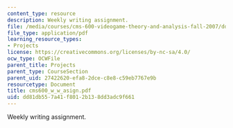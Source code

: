 ```yaml
---
content_type: resource
description: Weekly writing assignment.
file: /media/courses/cms-600-videogame-theory-and-analysis-fall-2007/dd81db557a41f8012b138dd3adc9f661_cms600_w_w_asign.pdf
file_type: application/pdf
learning_resource_types:
- Projects
license: https://creativecommons.org/licenses/by-nc-sa/4.0/
ocw_type: OCWFile
parent_title: Projects
parent_type: CourseSection
parent_uid: 27422620-efa8-2dce-c8e8-c59eb7767e9b
resourcetype: Document
title: cms600_w_w_asign.pdf
uid: dd81db55-7a41-f801-2b13-8dd3adc9f661
---
```

Weekly writing assignment.